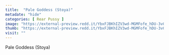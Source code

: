```yaml
---
title:  "Pale Goddess (Stoya)"
metadate: "hide"
categories: [ Rear Pussy ]
image: "https://external-preview.redd.it/YbxFJBKhIZV3wd-MGMFofe_hDU-3v0vFklz4WVoEk7M.jpg?auto=webp&s=3368d0db526e3a8a5da90ce6ac2d1db98fbfb91a"
thumb: "https://external-preview.redd.it/YbxFJBKhIZV3wd-MGMFofe_hDU-3v0vFklz4WVoEk7M.jpg?width=1080&crop=smart&auto=webp&s=8e39423800100bc72b936b9d0168d19df15120ed"
visit: ""
---
```

Pale Goddess (Stoya)

